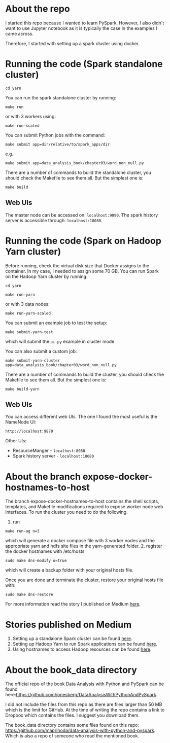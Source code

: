 # About the repo

I started this repo because I wanted to learn PySpark.
However, I also didn't want to use Jupyter notebook as it
is typically the case in the examples I came across.

Therefore, I started with setting up a spark cluster
using docker.

# Running the code (Spark standalone cluster)

```shell
cd yarn
```

You can run the spark standalone cluster by running:

```shell
make run
```

or with 3 workers using:

```shell
make run-scaled
```

You can submit Python jobs with the command:

```shell
make submit app=dir/relative/to/spark_apps/dir
```

e.g.

```shell
make submit app=data_analysis_book/chapter03/word_non_null.py
```

There are a number of commands to build the standalone cluster,
you should check the Makefile to see them all. But the
simplest one is:

```shell
make build
```

## Web UIs

The master node can be accessed on:
`localhost:9090`.
The spark history server is accessible through:
`localhost:18080`.

# Running the code (Spark on Hadoop Yarn cluster)

Before running, check the virtual disk size that Docker
assigns to the container. In my case, I needed to assign
some 70 GB.
You can run Spark on the Hadoop Yarn cluster by running:

```shell
cd yarn
```

```shell
make run-yarn
```

or with 3 data nodes:

```shell
make run-yarn-scaled
```

You can submit an example job to test the setup:

```shell
make submit-yarn-test
```

which will submit the `pi.py` example in cluster mode.

You can also submit a custom job:

```shell
make submit-yarn-cluster app=data_analysis_book/chapter03/word_non_null.py
```

There are a number of commands to build the cluster,
you should check the Makefile to see them all. But the
simplest one is:

```shell
make build-yarn
```

## Web UIs

You can access different web UIs. The one I found the most
useful is the NameNode UI:

```shell
http://localhost:9870
```

Other UIs:

- ResourceManger - `localhost:8088`
- Spark history server - `localhost:18080`

# About the branch expose-docker-hostnames-to-host

The branch expose-docker-hostnames-to-host contains the
shell scripts, templates, and Makefile modifications
required to expose worker node web interfaces. To run
the cluster you need to do the following.

1. run

```shell
make run-ag n=3
```

which will generate a docker compose file with 3 worker
nodes and the appropriate yarn and hdfs site files
in the yarn-generated folder. 2. register the docker hostnames with /etc/hosts

```shell
sudo make dns-modify o=true
```

which will create a backup folder with your original
hosts file.

Once you are done and terminate the cluster, restore
your original hosts file with:

```shell
sudo make dns-restore
```

For more information read the story I published on Medium
[here](https://medium.com/@MarinAgli1/using-hostnames-to-access-hadoop-resources-running-on-docker-5860cd7aeec1).

# Stories published on Medium

1. Setting up a standalone Spark cluster can be found [here](https://medium.com/@MarinAgli1/setting-up-a-spark-standalone-cluster-on-docker-in-layman-terms-8cbdc9fdd14b).
2. Setting up Hadoop Yarn to run Spark applications can be found [here](https://medium.com/@MarinAgli1/setting-up-hadoop-yarn-to-run-spark-applications-6ea1158287af).
3. Using hostnames to access Hadoop resources can be found [here](https://medium.com/@MarinAgli1/using-hostnames-to-access-hadoop-resources-running-on-docker-5860cd7aeec1).

# About the book_data directory

The official repo of the book Data Analysis with Python and
PySpark can be found here:https://github.com/jonesberg/DataAnalysisWithPythonAndPySpark.

I did not include the files from this repo as there are
files larger than 50 MB which is the limit for GitHub. At the
time of writing the repo contains a link to Dropbox which
contains the files. I suggest you download them.

The book_data directory contains some files found on
this repo:
https://github.com/maprihoda/data-analysis-with-python-and-pyspark.
Which is also a repo of someone who read the mentioned book.
